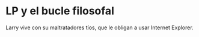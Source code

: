 # LP y el bucle filosofal

Larry vive con su maltratadores tíos, que le obligan a usar Internet Explorer.
